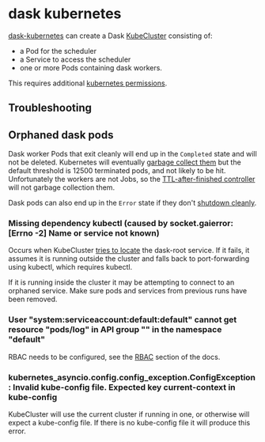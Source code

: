 # dask kubernetes

[dask-kubernetes](https://github.com/dask/dask-kubernetes) can create a Dask [KubeCluster](https://kubernetes.dask.org/en/latest/kubecluster.html) consisting of:

- a Pod for the scheduler
- a Service to access the scheduler
- one or more Pods containing dask workers.

This requires additional [kubernetes permissions](https://kubernetes.dask.org/en/latest/kubecluster.html#role-based-access-control-rbac).

## Troubleshooting

## Orphaned dask pods

Dask worker Pods that exit cleanly will end up in the `Completed` state and will not be deleted. Kubernetes will eventually [garbage collect them](https://kubernetes.io/docs/concepts/workloads/pods/pod-lifecycle/#pod-garbage-collection) but the default threshold is 12500 terminated pods, and not likely to be hit. Unfortunately the workers are not Jobs, so the [TTL-after-finished controller](https://kubernetes.io/docs/concepts/workloads/controllers/ttlafterfinished/) will not garbage collection them.

Dask pods can also end up in the `Error` state if they don't [shutdown cleanly](https://github.com/dask/distributed/issues/6261).

### Missing dependency kubectl (caused by socket.gaierror: [Errno -2] Name or service not known)

Occurs when KubeCluster [tries to locate](https://github.com/dask/dask-kubernetes/blob/935bcff/dask_kubernetes/utils.py#L60) the dask-root service. If it fails, it assumes it is running outside the cluster and falls back to port-forwarding using kubectl, which requires kubectl.

If it is running inside the cluster it may be attempting to connect to an orphaned service. Make sure pods and services from previous runs have been removed.

### User "system:serviceaccount:default:default" cannot get resource "pods/log" in API group "" in the namespace "default"

RBAC needs to be configured, see the [RBAC](https://kubernetes.dask.org/en/latest/kubecluster.html#role-based-access-control-rbac) section of the docs.

### kubernetes_asyncio.config.config_exception.ConfigException: Invalid kube-config file. Expected key current-context in kube-config

KubeCluster will use the current cluster if running in one, or otherwise will expect a kube-config file. If there is no kube-config file it will produce this error.

